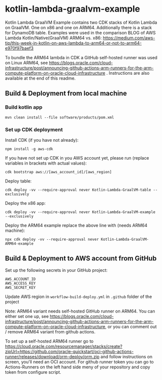 # kotlin-lambda-graalvm-example
Kotlin Lambda GraalVM Example contains two CDK stacks of Kotlin Lambda on GraalVM. One on x86 and one on ARM64. Additionally there is a stack for DynamoDB table. Examples were used in the comparison BLOG of AWS Lambda Kotlin/Native(GraalVM) ARM64 vs. x86: https://medium.com/aws-tip/this-week-in-kotlin-on-aws-lambda-to-arm64-or-not-to-arm64-e970f97baef3

To bundle the ARM64 lambda in CDK a GitHub self-hosted runner was used on Linux ARM64, see https://blogs.oracle.com/cloud-infrastructure/post/announcing-github-actions-arm-runners-for-the-arm-compute-platform-on-oracle-cloud-infrastructure . Instructions are also available at the end of this readme.

## Build & Deployment from local machine
### Build kotlin app
```
mvn clean install --file software/products/pom.xml
```
### Set up CDK deployment

Install CDK (if you have not already):
```
npm install -g aws-cdk
```

If you have not set up CDK in you AWS account yet, please run (replace variables in brackets with actual values):
```
cdk bootstrap aws://[aws_account_id]/[aws_region]
```

Deploy table:
```
cdk deploy -vv --require-approval never Kotlin-Lambda-GraalVM-table --exclusively
```
Deploy the x86 app:
```
cdk deploy -vv --require-approval never Kotlin-Lambda-GraalVM-example --exclusively
```

Deploy the ARM64 example replace the above line with (needs ARM64 machine):
```
npx cdk deploy -vv --require-approval never Kotlin-Lambda-GraalVM-ARM64-example
```

## Build & Deployment to AWS account from GitHub
Set up the following secrets in your GitHub project:
```
AWS_ACCOUNT_ID
AWS_ACCESS_KEY
AWS_SECRET_KEY
```
Update AWS region in `workflow-build-deploy.yml` in `.github` folder of the project

Note: ARM64 variant needs self-hosted GitHub runner on ARM64. You can either set one up, see https://blogs.oracle.com/cloud-infrastructure/post/announcing-github-actions-arm-runners-for-the-arm-compute-platform-on-oracle-cloud-infrastructure, or you can comment out / remove ARM64 variant from github actions.

To set up a self-hosted ARM64 runner go to https://cloud.oracle.com/resourcemanager/stacks/create?zipUrl=https://github.com/oracle-quickstart/oci-github-actions-runner/releases/download/orm-deploy/orm.zip and follow instructions on screen, you'll need an OCI account. For github runner token you can go to Actions-Runners on the left hand side meny of your repository and copy token from configure script.
